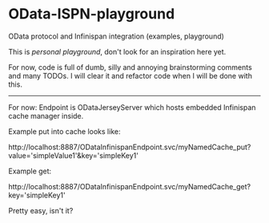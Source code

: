 OData-ISPN-playground
=====================

OData protocol and Infinispan integration (examples, playground)

This is _personal playground_, don't look for an inspiration here yet.

For now, code is full of dumb, silly and annoying brainstorming comments and many TODOs.
I will clear it and refactor code when I will be done with this.

-----------------

For now: Endpoint is ODataJerseyServer which hosts embedded Infinispan cache manager inside.


Example put into cache looks like:

http://localhost:8887/ODataInfinispanEndpoint.svc/myNamedCache_put?value='simpleValue1'&key='simpleKey1'

Example get:

http://localhost:8887/ODataInfinispanEndpoint.svc/myNamedCache_get?key='simpleKey1'

Pretty easy, isn't it?
